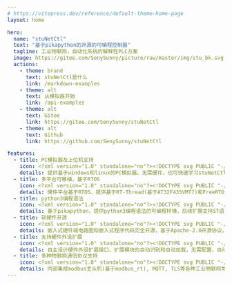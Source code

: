 ```yaml
---
# https://vitepress.dev/reference/default-theme-home-page
layout: home

hero:
  name: "stuNetCtl"
  text: "基于pikapython的开源的可编程控制器"
  tagline: 工业物联网，自动化系统的解释性PLC方案
  image: https://gitee.com/SenySunny/picture/raw/master/img/stu_bk.svg
  actions:
    - theme: brand
      text: stuNetCtl是什么
      link: /markdown-examples
    - theme: alt
      text: 从模拟器开始
      link: /api-examples
    - theme: alt
      text: Gitee
      link: https://gitee.com/SenySunny/stuNetCtl
    - theme: alt
      text: Github
      link: https://github.com/SenySunny/stuNetCtl

features:
  - title: PC模拟器及上位机支持
    icon: <?xml version="1.0" standalone="no"?><!DOCTYPE svg PUBLIC "-//W3C//DTD SVG 1.1//EN" "http://www.w3.org/Graphics/SVG/1.1/DTD/svg11.dtd"><svg t="1715659004787" class="icon" viewBox="0 0 1025 1024" version="1.1" xmlns="http://www.w3.org/2000/svg" p-id="14301" xmlns:xlink="http://www.w3.org/1999/xlink" width="75.0732421875" height="75"><path d="M302.327525 504.7808l-146.944-88.064c-11.776-7.168-27.136-3.328-34.048 8.448-7.168 11.776-3.328 27.136 8.448 34.304l146.944 88.064c11.776 7.168 27.136 3.328 34.048-8.704C317.943525 527.0272 314.103525 511.6672 302.327525 504.7808zM458.999525 1020.8768c5.888 1.792 12.544 1.28 18.688-2.304C472.055525 1021.6448 465.399525 1022.6688 458.999525 1020.8768zM302.327525 504.7808l-146.944-88.064c-11.776-7.168-27.136-3.328-34.048 8.448-7.168 11.776-3.328 27.136 8.448 34.304l146.944 88.064c11.776 7.168 27.136 3.328 34.048-8.704C317.943525 527.0272 314.103525 511.6672 302.327525 504.7808zM302.327525 504.7808l-146.944-88.064c-11.776-7.168-27.136-3.328-34.048 8.448-7.168 11.776-3.328 27.136 8.448 34.304l146.944 88.064c11.776 7.168 27.136 3.328 34.048-8.704C317.943525 527.0272 314.103525 511.6672 302.327525 504.7808zM302.327525 504.7808l-146.944-88.064c-11.776-7.168-27.136-3.328-34.048 8.448-7.168 11.776-3.328 27.136 8.448 34.304l146.944 88.064c11.776 7.168 27.136 3.328 34.048-8.704C317.943525 527.0272 314.103525 511.6672 302.327525 504.7808zM302.327525 504.7808l-146.944-88.064c-11.776-7.168-27.136-3.328-34.048 8.448-7.168 11.776-3.328 27.136 8.448 34.304l146.944 88.064c11.776 7.168 27.136 3.328 34.048-8.704C317.943525 527.0272 314.103525 511.6672 302.327525 504.7808zM302.327525 504.7808l-146.944-88.064c-11.776-7.168-27.136-3.328-34.048 8.448-7.168 11.776-3.328 27.136 8.448 34.304l146.944 88.064c11.776 7.168 27.136 3.328 34.048-8.704C317.943525 527.0272 314.103525 511.6672 302.327525 504.7808z" fill="#515151" p-id="14302"></path><path d="M477.687525 1018.5472c-6.144 3.584-12.8 4.096-18.688 2.304C465.399525 1022.6688 472.055525 1021.6448 477.687525 1018.5472z" fill="#515151" p-id="14303"></path><path d="M490.641125 954.112 490.641125 511.744l389.632-221.184 39.8848-24.1664c7.9872-5.1968 9.4976-11.8016 10.5472-16.5376 1.024-9.728-3.584-19.968-13.568-25.088l-440.32-220.16c-7.168-3.584-15.36-3.584-22.528 0l-440.32 220.16C-2.414875 235.52 0.145125 259.328 0.145125 261.888l0 469.76c0 8.704 4.608 16.896 12.032 21.504 0 0 430.848 260.352 438.272 263.68 15.104 7.424 24.576 5.376 31.744 1.792l143.36-82.944c12.288-7.168 16.384-22.784 9.216-35.072-6.912-12.288-22.784-16.384-34.816-9.472l-99.072 57.6 0-0.256L490.641125 954.112M440.465125 511.744l0 441.088L50.065125 717.568l0-427.52L440.465125 511.744zM465.553125 468.224 78.225125 248.576l387.328-193.536 387.328 193.536L465.553125 468.224z" fill="#515151" p-id="14304"></path><path d="M812.945125 917.376l201.984-121.344c5.632-3.584 9.216-9.728 9.216-16.64l0-222.464c0-7.8336-5.888-13.312-12.288-16.384l-5.12-2.56c-0.512-0.256-1.28-0.256-1.792-0.256l1.536 0-196.352-98.048c-5.376-2.56-11.776-2.56-17.152 0l-196.096 98.048c-14.336 5.504-17.92 17.792-17.92 24.704l0 216.96c0 6.912 3.584 13.056 9.472 16.64 0 0 200.1664 120.0896 201.1904 120.3456C789.623525 916.4032 801.553125 925.2352 812.945125 917.376zM782.481125 868.224l-165.12-99.584 0-178.944 165.12 93.44L782.481125 868.224zM801.681125 650.112l-161.024-91.392 161.024-80.384 160.768 80.384L801.681125 650.112zM985.745125 768.64l-164.864 99.328 0-184.832 164.864-93.44L985.745125 768.64z" fill="#515151" p-id="14305"></path></svg>
    details: 提供基于windows和linux的PC模拟器，无需硬件，也可快速学习stuNetCtl的python编程。上位机基于终端运行，可集成进VSCode编程下载，集成开发环境Stu Studio正在开发中......
  - title: 多平台可移植，基于RTOS
    icon: <?xml version="1.0" standalone="no"?><!DOCTYPE svg PUBLIC "-//W3C//DTD SVG 1.1//EN" "http://www.w3.org/Graphics/SVG/1.1/DTD/svg11.dtd"><svg t="1715658968803" class="icon" viewBox="0 0 1024 1024" version="1.1" xmlns="http://www.w3.org/2000/svg" p-id="13199" xmlns:xlink="http://www.w3.org/1999/xlink" width="75" height="75"><path d="M160.362667 298.666667c70.506667 0 105.749333 41.749333 105.749333 125.226666 0 25.173333-3.818667 46.549333-11.456 64.128-7.637333 17.578667-21.056 31.786667-40.256 42.56L279.04 725.333333h-63.445333l-55.829334-182.186666H123.946667V725.333333H64V298.666667h96.362667z m315.797333 0v57.536h-68.821333V725.333333h-59.477334V356.202667H279.04V298.666667h197.12zM155.072 356.202667h-31.146667v133.034666h34.090667c10.56 0 18.986667-1.493333 25.258667-4.501333a34.56 34.56 0 0 0 14.677333-12.885333c3.136-5.589333 5.290667-12.48 6.464-20.693334 1.173333-8.170667 1.770667-17.664 1.770667-28.437333 0-10.794667-0.597333-20.266667-1.770667-28.48a57.728 57.728 0 0 0-7.04-21.269333c-7.445333-11.178667-21.546667-16.768-42.304-16.768z m339.008 45.013333c0-16.896 2.88-31.829333 8.64-44.8 5.76-12.970667 13.44-23.765333 23.061333-32.426667a97.024 97.024 0 0 1 31.402667-18.837333A101.781333 101.781333 0 0 1 592.64 298.666667c11.904 0 23.722667 2.154667 35.456 6.485333 11.712 4.309333 22.378667 10.602667 32 18.858667 9.194667 8.64 16.704 19.434667 22.464 32.426666 5.76 12.949333 8.64 27.882667 8.64 44.778667v221.568c0 17.706667-2.88 32.810667-8.64 45.376a93.504 93.504 0 0 1-22.485333 31.253333c-9.6 8.64-20.266667 15.125333-32 19.434667A101.781333 101.781333 0 0 1 592.64 725.333333a101.781333 101.781333 0 0 1-35.456-6.485333 92.138667 92.138667 0 0 1-31.402667-19.434667 89.813333 89.813333 0 0 1-23.04-31.253333c-5.76-12.565333-8.661333-27.690667-8.661333-45.376V401.216z m58.794667 221.568c0 14.549333 3.925333 25.258667 11.818666 32.128 7.872 6.869333 17.194667 10.304 27.946667 10.304s20.074667-3.413333 27.946667-10.304c7.893333-6.869333 11.818667-17.578667 11.818666-32.128V401.216c0-14.549333-3.925333-25.258667-11.818666-32.128a41.130667 41.130667 0 0 0-27.946667-10.304c-10.752 0-20.074667 3.413333-27.946667 10.304-7.893333 6.869333-11.818667 17.578667-11.818666 32.128v221.568zM960 423.04h-62.677333v-13.568c0-13.738667-3.370667-25.621333-10.133334-35.626667-6.762667-10.026667-18.133333-15.04-34.090666-15.04-8.597333 0-15.573333 1.557333-20.906667 4.693334a40.533333 40.533333 0 0 0-12.885333 11.797333c-3.285333 5.12-5.546667 10.901333-6.762667 17.386667a109.013333 109.013333 0 0 0-1.834667 20.330666c0 8.256 0.298667 15.146667 0.917334 20.629334 0.618667 5.504 2.133333 10.410667 4.608 14.72 2.453333 4.330667 6.037333 8.064 10.752 11.2 4.693333 3.157333 11.157333 6.293333 19.349333 9.429333l47.914667 18.282667c13.930667 5.12 25.194667 11.093333 33.792 17.962666 8.618667 6.890667 15.36 14.848 20.266666 23.893334 4.522667 9.408 7.594667 20.117333 9.237334 32.106666 1.642667 11.968 2.453333 25.621333 2.453333 40.96 0 17.664-1.834667 34.069333-5.546667 49.194667-3.669333 15.146667-9.6 27.989333-17.792 38.613333-8.618667 10.986667-19.882667 19.626667-33.792 25.92-13.930667 6.293333-30.933333 9.429333-50.986666 9.429334-15.168 0-29.312-2.56-42.410667-7.68a101.333333 101.333333 0 0 1-33.792-21.205334 103.189333 103.189333 0 0 1-22.421333-31.509333 92.373333 92.373333 0 0 1-8.298667-39.210667v-22.4h62.677333v18.88c0 10.986667 3.370667 20.906667 10.133334 29.76 6.762667 8.832 18.133333 13.248 34.090666 13.248 10.666667 0 18.944-1.472 24.896-4.416 5.930667-2.944 10.538667-7.168 13.824-12.672 3.264-5.504 5.205333-12.074667 5.824-19.733333 0.618667-7.68 0.917333-16.213333 0.917334-25.642667 0-11.008-0.405333-20.053333-1.216-27.093333-0.832-7.082667-2.453333-12.8-4.906667-17.109333a33.92 33.92 0 0 0-11.370667-10.602667 148.266667 148.266667 0 0 0-18.752-8.832l-44.842666-17.685333c-27.029333-10.602667-45.162667-24.661333-54.378667-42.133334-9.216-17.493333-13.824-39.381333-13.824-65.706666 0-15.722667 2.261333-30.656 6.762667-44.8a100.608 100.608 0 0 1 20.266666-36.522667 92.501333 92.501333 0 0 1 32.874667-24.469333c13.312-6.08 29.184-9.130667 47.616-9.130667 15.573333 0 29.802667 2.752 42.709333 8.256a110.314667 110.314667 0 0 1 33.493334 21.802667c18.816 18.858667 28.245333 40.469333 28.245333 64.832v29.44z" fill="#515151" p-id="13200"></path></svg>
    details: 硬件平台基于RTOS，提供基于RT-Thread(基于AT32F435VMT7)和FreeRTOS(基于ESP32S3)的硬件运行平台，支持网络固件下载，可适配云端固件更新功能。用户也可以可自行移植到其他平台。
  - title: python3编程语法
    icon: <?xml version="1.0" standalone="no"?><!DOCTYPE svg PUBLIC "-//W3C//DTD SVG 1.1//EN" "http://www.w3.org/Graphics/SVG/1.1/DTD/svg11.dtd"><svg t="1715658916678" class="icon" viewBox="0 0 1024 1024" version="1.1" xmlns="http://www.w3.org/2000/svg" p-id="11868" id="mx_n_1715658916679" xmlns:xlink="http://www.w3.org/1999/xlink" width="75" height="75"><path d="M1003.2 385.6c-19.2-70.4-51.2-124.8-121.6-124.8h-92.8v108.8c0 83.2-70.4 153.6-153.6 153.6H393.6c-67.2 0-121.6 57.6-121.6 124.8V880c0 67.2 57.6 105.6 121.6 124.8 76.8 22.4 150.4 25.6 241.6 0 60.8-19.2 121.6-54.4 121.6-124.8v-92.8H515.2v-32h363.2c70.4 0 96-51.2 121.6-124.8 28.8-72 28.8-145.6 3.2-244.8zM652.8 851.2c25.6 0 44.8 22.4 44.8 48s-19.2 48-44.8 48c-25.6 0-44.8-22.4-44.8-48 0-28.8 22.4-48 44.8-48zM385.6 494.4h241.6c67.2 0 121.6-57.6 121.6-124.8V137.6c0-67.2-54.4-115.2-121.6-128C544-3.2 457.6-3.2 385.6 9.6c-102.4 19.2-121.6 57.6-121.6 128v92.8h241.6v32H171.2c-70.4 0-134.4 41.6-153.6 124.8-22.4 92.8-22.4 150.4 0 248 16 73.6 57.6 124.8 131.2 124.8h83.2v-112c0-80 70.4-153.6 153.6-153.6z m-16-321.6c-25.6 0-44.8-22.4-44.8-48s19.2-48 44.8-48 44.8 22.4 44.8 48c-1.6 25.6-20.8 48-44.8 48z" fill="#515151" p-id="11869" data-spm-anchor-id="a313x.search_index.0.i18.43193a81gbsWM1" class=""></path></svg>
    details: 基于pikapython，提供python3编程语法的可编程环境，后续扩展支持ST语言编程和IEC61131-3标准支持。
  - title: 软硬件开源
    icon: <?xml version="1.0" standalone="no"?><!DOCTYPE svg PUBLIC "-//W3C//DTD SVG 1.1//EN" "http://www.w3.org/Graphics/SVG/1.1/DTD/svg11.dtd"><svg t="1715659032187" class="icon" viewBox="0 0 1024 1024" version="1.1" xmlns="http://www.w3.org/2000/svg" p-id="15459" xmlns:xlink="http://www.w3.org/1999/xlink" width="75" height="75"><path d="M326.4 317.6h371.2c1.2 0 2.2 0.2 3.2 0.4s2.2 0.6 3.2 1 2 1 3 1.6c1 0.6 1.8 1.4 2.6 2 0.8 0.8 1.4 1.6 2 2.6 0.6 1 1.2 1.8 1.6 3s0.8 2 1 3.2c0.2 1 0.4 2.2 0.4 3.2v371.2c0 1.2-0.2 2.2-0.4 3.2s-0.6 2.2-1 3.2-1 2-1.6 3c-0.6 1-1.4 1.8-2 2.6-0.8 0.8-1.6 1.4-2.6 2-1 0.6-1.8 1.2-3 1.6-1 0.4-2 0.8-3.2 1-1 0.2-2.2 0.4-3.2 0.4H326.4c-1.2 0-2.2-0.2-3.2-0.4s-2.2-0.6-3.2-1-2-1-3-1.6c-1-0.6-1.8-1.4-2.6-2-0.8-0.8-1.4-1.6-2-2.6-0.6-1-1.2-1.8-1.6-3-0.4-1-0.8-2-1-3.2-0.2-1-0.4-2.2-0.4-3.2V334.4c0-1.2 0.2-2.2 0.4-3.2s0.6-2.2 1-3.2 1-2 1.6-3c0.6-1 1.4-1.8 2-2.6 0.8-0.8 1.6-1.4 2.6-2 1-0.6 1.8-1.2 3-1.6s2-0.8 3.2-1 2-0.2 3.2-0.2z" p-id="15460" fill="#515151"></path><path d="M782 722.4c0 2.2-0.2 4.4-0.4 6.6-0.2 2.2-0.6 4.4-1 6.6-0.4 2.2-1 4.4-1.6 6.4-0.6 2.2-1.4 4.2-2.2 6.2-0.8 2-1.8 4-2.8 6-1 2-2.2 3.8-3.4 5.6-1.2 1.8-2.6 3.6-4 5.4a52.438 52.438 0 0 1-9.4 9.4c-1.8 1.4-3.4 2.8-5.4 4-1.8 1.2-3.8 2.4-5.6 3.4-2 1-4 2-6 2.8-2 0.8-4.2 1.6-6.2 2.2-2.2 0.6-4.2 1.2-6.4 1.6-2.2 0.4-4.4 0.8-6.6 1s-4.4 0.4-6.6 0.4H309.4c-2.2 0-4.4-0.2-6.6-0.4s-4.4-0.6-6.6-1c-2.2-0.4-4.4-1-6.4-1.6-2.2-0.6-4.2-1.4-6.2-2.2s-4-1.8-6-2.8c-2-1-3.8-2.2-5.6-3.4-1.8-1.2-3.6-2.6-5.4-4a52.438 52.438 0 0 1-9.4-9.4c-1.4-1.8-2.8-3.4-4-5.4-1.2-1.8-2.4-3.8-3.4-5.6-1-2-2-4-2.8-6-0.8-2-1.6-4.2-2.2-6.2-0.6-2.2-1.2-4.2-1.6-6.4-0.4-2.2-0.8-4.4-1-6.6s-0.4-4.4-0.4-6.6V317.6c0-2.2 0.2-4.4 0.4-6.6 0.2-2.2 0.6-4.4 1-6.6 0.4-2.2 1-4.4 1.6-6.4 0.6-2.2 1.4-4.2 2.2-6.2 0.8-2 1.8-4 2.8-6 1-2 2.2-3.8 3.4-5.6 1.2-1.8 2.6-3.6 4-5.4a52.438 52.438 0 0 1 9.4-9.4c1.8-1.4 3.4-2.8 5.4-4 1.8-1.2 3.8-2.4 5.6-3.4 2-1 4-2 6-2.8 2-0.8 4.2-1.6 6.2-2.2s4.2-1.2 6.4-1.6c2.2-0.4 4.4-0.8 6.6-1 2.2-0.2 4.4-0.4 6.6-0.4h405c2.2 0 4.4 0.2 6.6 0.4 2.2 0.2 4.4 0.6 6.6 1 2.2 0.4 4.4 1 6.4 1.6 2.2 0.6 4.2 1.4 6.2 2.2 2 0.8 4 1.8 6 2.8 2 1 3.8 2.2 5.6 3.4s3.6 2.6 5.4 4a52.438 52.438 0 0 1 9.4 9.4c1.4 1.8 2.8 3.4 4 5.4 1.2 1.8 2.4 3.8 3.4 5.6 1 2 2 4 2.8 6 0.8 2 1.6 4.2 2.2 6.2 0.6 2.2 1.2 4.2 1.6 6.4 0.4 2.2 0.8 4.4 1 6.6s0.4 4.4 0.4 6.6v404.8z m168.8-337.4c1.2 0 2.2 0 3.4-0.2 1-0.2 2.2-0.2 3.2-0.4s2.2-0.4 3.2-0.8 2-0.6 3.2-1.2c1-0.4 2-0.8 3-1.4 1-0.6 2-1 2.8-1.8 1-0.6 1.8-1.2 2.6-2s1.6-1.4 2.4-2.2c0.8-0.8 1.6-1.6 2.2-2.4 0.8-0.8 1.4-1.8 2-2.6 0.6-1 1.2-1.8 1.8-2.8 0.6-1 1-2 1.4-3 0.4-1 0.8-2 1.2-3.2 0.4-1 0.6-2.2 0.8-3.2 0.2-1 0.4-2.2 0.4-3.2 0.2-1.2 0.2-2.2 0.2-3.4 0-1.2 0-2.2-0.2-3.4-0.2-1.2-0.2-2.2-0.4-3.2s-0.4-2.2-0.8-3.2-0.6-2-1.2-3.2-0.8-2-1.4-3c-0.6-1-1-2-1.8-2.8-0.6-1-1.2-1.8-2-2.6s-1.4-1.6-2.2-2.4c-0.8-0.8-1.6-1.6-2.4-2.2-0.8-0.8-1.8-1.4-2.6-2-1-0.6-1.8-1.2-2.8-1.8-1-0.6-2-1-3-1.4s-2-0.8-3.2-1.2c-1-0.4-2.2-0.6-3.2-0.8s-2.2-0.4-3.2-0.4c-1.2-0.2-2.2-0.2-3.4-0.2h-33.8V250c0-2.2 0-4.4-0.2-6.6-0.2-2.2-0.2-4.4-0.4-6.6-0.2-2.2-0.4-4.4-0.8-6.6l-1.2-6.6c-0.4-2.2-1-4.4-1.4-6.4s-1.2-4.2-1.8-6.4-1.4-4.2-2-6.2c-0.8-2-1.6-4.2-2.4-6.2-0.8-2-1.8-4-2.6-6l-3-6c-1-2-2.2-3.8-3.2-5.8-1.2-1.8-2.4-3.8-3.6-5.6-1.2-1.8-2.4-3.6-3.8-5.4-1.4-1.8-2.6-3.6-4-5.2s-2.8-3.4-4.4-5-3-3.2-4.6-4.8c-1.6-1.6-3.2-3-4.8-4.6-1.6-1.4-3.4-3-5-4.4-1.8-1.4-3.4-2.8-5.2-4s-3.6-2.6-5.4-3.8-3.8-2.4-5.6-3.6c-1.8-1.2-3.8-2.2-5.8-3.2l-6-3c-2-1-4-1.8-6-2.6s-4-1.6-6.2-2.4c-2-0.8-4.2-1.4-6.2-2-2.2-0.6-4.2-1.2-6.4-1.8-2.2-0.6-4.2-1-6.4-1.4l-6.6-1.2c-2.2-0.4-4.4-0.6-6.6-0.8-2.2-0.2-4.4-0.4-6.6-0.4-2.2-0.2-4.4-0.2-6.6-0.2h-67.6v-34c0-1.2 0-2.2-0.2-3.4-0.2-1-0.2-2.2-0.4-3.2s-0.4-2.2-0.8-3.2-0.6-2-1.2-3.2c-0.4-1-0.8-2-1.4-3-0.6-1-1-2-1.8-2.8-0.6-1-1.2-1.8-2-2.6s-1.4-1.6-2.2-2.4c-0.8-0.8-1.6-1.6-2.4-2.2s-1.8-1.4-2.6-2c-1-0.6-1.8-1.2-2.8-1.8-1-0.6-2-1-3-1.4-1-0.4-2-0.8-3.2-1.2-1-0.4-2.2-0.6-3.2-0.8-1-0.2-2.2-0.4-3.2-0.4-1.2-0.2-2.2-0.2-3.4-0.2-1.2 0-2.2 0-3.4 0.2-1.2 0.2-2.2 0.2-3.2 0.4s-2.2 0.4-3.2 0.8-2 0.6-3.2 1.2c-1 0.4-2 0.8-3 1.4-1 0.6-2 1-2.8 1.8-1 0.6-1.8 1.2-2.6 2s-1.6 1.4-2.4 2.2c-0.8 0.8-1.6 1.6-2.2 2.4-0.8 0.8-1.4 1.8-2 2.6-0.6 1-1.2 1.8-1.8 2.8-0.6 1-1 2-1.4 3-0.4 1-0.8 2-1.2 3.2-0.4 1-0.6 2.2-0.8 3.2-0.2 1-0.4 2.2-0.4 3.2-0.2 1.2-0.2 2.2-0.2 3.4v33.8h-101.2V81.2c0-1.2 0-2.2-0.2-3.4-0.2-1-0.2-2.2-0.4-3.2s-0.4-2.2-0.8-3.2-0.6-2-1.2-3.2c-0.4-1-0.8-2-1.4-3-0.6-1-1-2-1.8-2.8-0.6-1-1.2-1.8-2-2.6s-1.4-1.6-2.2-2.4c-0.8-0.8-1.6-1.6-2.4-2.2-0.8-0.8-1.8-1.4-2.6-2s-1.8-1.2-2.8-1.8c-1-0.6-2-1-3-1.4-1-0.4-2-0.8-3.2-1.2-1-0.4-2.2-0.6-3.2-0.8-1-0.2-2.2-0.4-3.2-0.4-1-0.2-2.2-0.2-3.4-0.2-1.2 0-2.2 0-3.4 0.2-1.2 0.2-2.2 0.2-3.2 0.4s-2.2 0.4-3.2 0.8-2 0.6-3.2 1.2c-1 0.4-2 0.8-3 1.4-1 0.6-2 1-2.8 1.8-1 0.6-1.8 1.2-2.6 2s-1.6 1.4-2.4 2.2c-0.8 0.8-1.6 1.6-2.2 2.4-0.8 0.8-1.4 1.8-2 2.6-0.6 1-1.2 1.8-1.8 2.8s-1 2-1.4 3c-0.4 1-0.8 2-1.2 3.2s-0.6 2.2-0.8 3.2-0.4 2.2-0.4 3.2c-0.2 1.2-0.2 2.2-0.2 3.4v33.8h-101.2V81.2c0-1.2 0-2.2-0.2-3.4-0.2-1-0.2-2.2-0.4-3.2s-0.4-2.2-0.8-3.2-0.6-2-1.2-3.2c-0.4-1-0.8-2-1.4-3-0.6-1-1-2-1.8-2.8-0.6-1-1.2-1.8-2-2.6s-1.4-1.6-2.2-2.4c-0.8-0.8-1.6-1.6-2.4-2.2-0.8-0.8-1.8-1.4-2.6-2-1-0.6-1.8-1.2-2.8-1.8-1-0.6-2-1-3-1.4-1-0.4-2-0.8-3.2-1.2-1-0.4-2.2-0.6-3.2-0.8-1-0.2-2.2-0.4-3.2-0.4-1.2-0.2-2.2-0.2-3.4-0.2-1.2 0-2.2 0-3.4 0.2-1.2 0.2-2.2 0.2-3.2 0.4s-2.2 0.4-3.2 0.8-2 0.6-3.2 1.2c-1 0.4-2 0.8-3 1.4-1 0.6-2 1-2.8 1.8s-1.8 1.2-2.6 2-1.6 1.4-2.4 2.2c-0.8 0.8-1.6 1.6-2.2 2.4-0.8 0.8-1.4 1.8-2 2.6-0.6 1-1.2 1.8-1.8 2.8s-1 2-1.4 3c-0.4 1-0.8 2-1.2 3.2s-0.6 2.2-0.8 3.2-0.4 2.2-0.4 3.2c-0.2 1.2-0.2 2.2-0.2 3.4v33.8H242c-2.2 0-4.4 0-6.6 0.2-2.2 0.2-4.4 0.2-6.6 0.4s-4.4 0.4-6.6 0.8l-6.6 1.2c-2.2 0.4-4.4 1-6.4 1.4-2.2 0.6-4.2 1.2-6.4 1.8-2.2 0.6-4.2 1.4-6.2 2-2 0.8-4.2 1.6-6.2 2.4-2 0.8-4 1.8-6 2.6l-6 3c-2 1-3.8 2.2-5.8 3.2-1.8 1.2-3.8 2.4-5.6 3.6s-3.6 2.4-5.4 3.8c-1.8 1.4-3.6 2.6-5.2 4-1.8 1.4-3.4 2.8-5 4.4-1.6 1.4-3.2 3-4.8 4.6-1.6 1.6-3 3.2-4.6 4.8s-3 3.4-4.4 5c-1.4 1.8-2.8 3.4-4 5.2-1.4 1.8-2.6 3.6-3.8 5.4-1.2 1.8-2.4 3.8-3.6 5.6-1.2 1.8-2.2 3.8-3.2 5.8l-3 6c-1 2-1.8 4-2.6 6s-1.6 4-2.4 6.2c-0.8 2-1.4 4.2-2 6.2s-1.2 4.2-1.8 6.4c-0.6 2.2-1 4.2-1.4 6.4l-1.2 6.6c-0.4 2.2-0.6 4.4-0.8 6.6-0.2 2.2-0.4 4.4-0.4 6.6-0.2 2.2-0.2 4.4-0.2 6.6v67.6h-34c-1.2 0-2.2 0-3.4 0.2-1.2 0.2-2.2 0.2-3.2 0.4s-2.2 0.4-3.2 0.8-2 0.6-3.2 1.2c-1 0.4-2 0.8-3 1.4-1 0.6-2 1-2.8 1.8-1 0.6-1.8 1.2-2.6 2s-1.6 1.4-2.4 2.2c-0.8 0.8-1.6 1.6-2.2 2.4s-1.4 1.8-2 2.6c-0.6 1-1.2 1.8-1.8 2.8s-1 2-1.4 3-0.8 2-1.2 3.2c-0.4 1-0.6 2.2-0.8 3.2s-0.4 2.2-0.4 3.2c-0.2 1.2-0.2 2.2-0.2 3.4 0 1.2 0 2.2 0.2 3.4 0.2 1.2 0.2 2.2 0.4 3.2s0.4 2.2 0.8 3.2 0.6 2 1.2 3.2c0.4 1 0.8 2 1.4 3s1 2 1.8 2.8c0.6 1 1.2 1.8 2 2.6s1.4 1.6 2.2 2.4c0.8 0.8 1.6 1.6 2.4 2.2 0.8 0.8 1.8 1.4 2.6 2 1 0.6 1.8 1.2 2.8 1.8 1 0.6 2 1 3 1.4 1 0.4 2 0.8 3.2 1.2 1 0.4 2.2 0.6 3.2 0.8 1 0.2 2.2 0.4 3.2 0.4s2.2 0.2 3.4 0.2h33.8v101.2H73.2c-1.2 0-2.2 0-3.4 0.2-1.2 0.2-2.2 0.2-3.2 0.4s-2.2 0.4-3.2 0.8-2 0.6-3.2 1.2c-1 0.4-2 0.8-3 1.4-1 0.6-2 1-2.8 1.8-1 0.6-1.8 1.2-2.6 2s-1.6 1.4-2.4 2.2c-0.8 0.8-1.6 1.6-2.2 2.4-0.8 0.8-1.4 1.8-2 2.6-0.6 1-1.2 1.8-1.8 2.8-0.6 1-1 2-1.4 3s-0.8 2-1.2 3.2-0.6 2.2-0.8 3.2c-0.2 1-0.4 2.2-0.4 3.2-0.2 1.2-0.2 2.2-0.2 3.4s0 2.2 0.2 3.4c0.2 1.2 0.2 2.2 0.4 3.2s0.4 2.2 0.8 3.2 0.6 2 1.2 3.2c0.4 1 0.8 2 1.4 3 0.6 1 1 2 1.8 2.8 0.6 1 1.2 1.8 2 2.6s1.4 1.6 2.2 2.4 1.6 1.6 2.4 2.2c0.8 0.8 1.8 1.4 2.6 2 1 0.6 1.8 1.2 2.8 1.8 1 0.6 2 1 3 1.4 1 0.4 2 0.8 3.2 1.2 1 0.4 2.2 0.6 3.2 0.8 1 0.2 2.2 0.4 3.2 0.4 1.2 0.2 2.2 0.2 3.4 0.2h33.8v101.2H73.2c-1.2 0-2.2 0-3.4 0.2s-2.2 0.2-3.2 0.4-2.2 0.4-3.2 0.8-2 0.6-3.2 1.2c-1 0.4-2 0.8-3 1.4-1 0.6-2 1-2.8 1.8-1 0.6-1.8 1.2-2.6 2s-1.6 1.4-2.4 2.2-1.6 1.6-2.2 2.4c-0.8 0.8-1.4 1.8-2 2.6-0.6 1-1.2 1.8-1.8 2.8-0.6 1-1 2-1.4 3-0.4 1-0.8 2-1.2 3.2-0.4 1-0.6 2.2-0.8 3.2s-0.4 2.2-0.4 3.2c-0.2 1.2-0.2 2.2-0.2 3.4s0 2.2 0.2 3.4c0.2 1.2 0.2 2.2 0.4 3.2s0.4 2.2 0.8 3.2 0.6 2 1.2 3.2c0.4 1 0.8 2 1.4 3 0.6 1 1 2 1.8 2.8 0.6 1 1.2 1.8 2 2.6s1.4 1.6 2.2 2.4 1.6 1.6 2.4 2.2c0.8 0.8 1.8 1.4 2.6 2 1 0.6 1.8 1.2 2.8 1.8 1 0.6 2 1 3 1.4 1 0.4 2 0.8 3.2 1.2 1 0.4 2.2 0.6 3.2 0.8 1 0.2 2.2 0.4 3.2 0.4s2.2 0.2 3.4 0.2h33.8V790c0 2.2 0 4.4 0.2 6.6 0.2 2.2 0.2 4.4 0.4 6.6 0.2 2.2 0.4 4.4 0.8 6.6l1.2 6.6c0.4 2.2 1 4.4 1.4 6.4 0.6 2.2 1.2 4.2 1.8 6.4s1.4 4.2 2 6.2c0.8 2 1.6 4.2 2.4 6.2 0.8 2 1.8 4 2.6 6l3 6c1 2 2.2 3.8 3.2 5.8 1.2 1.8 2.4 3.8 3.6 5.6 1.2 1.8 2.4 3.6 3.8 5.4s2.6 3.6 4 5.2c1.4 1.8 2.8 3.4 4.4 5 1.4 1.6 3 3.2 4.6 4.8 1.6 1.6 3.2 3 4.8 4.6 1.6 1.4 3.4 3 5 4.4 1.8 1.4 3.4 2.8 5.2 4 1.8 1.4 3.6 2.6 5.4 3.8s3.8 2.4 5.6 3.6c1.8 1.2 3.8 2.2 5.8 3.2l6 3c2 1 4 1.8 6 2.6s4 1.6 6.2 2.4c2 0.8 4.2 1.4 6.2 2 2.2 0.6 4.2 1.2 6.4 1.8 2.2 0.6 4.2 1 6.4 1.4l6.6 1.2c2.2 0.4 4.4 0.6 6.6 0.8 2.2 0.2 4.4 0.4 6.6 0.4 2.2 0.2 4.4 0.2 6.6 0.2h67.6v33.8c0 1.2 0 2.2 0.2 3.4 0.2 1 0.2 2.2 0.4 3.2s0.4 2.2 0.8 3.2 0.6 2 1.2 3.2 0.8 2 1.4 3c0.6 1 1 2 1.8 2.8 0.6 1 1.2 1.8 2 2.6s1.4 1.6 2.2 2.4c0.8 0.8 1.6 1.6 2.4 2.2 0.8 0.8 1.8 1.4 2.6 2 1 0.6 1.8 1.2 2.8 1.8 1 0.6 2 1 3 1.4 1 0.4 2 0.8 3.2 1.2s2.2 0.6 3.2 0.8c1 0.2 2.2 0.4 3.2 0.4 1.2 0.2 2.2 0.2 3.4 0.2 1.2 0 2.2 0 3.4-0.2 1.2-0.2 2.2-0.2 3.2-0.4s2.2-0.4 3.2-0.8 2-0.6 3.2-1.2c1-0.4 2-0.8 3-1.4 1-0.6 2-1 2.8-1.8 1-0.6 1.8-1.2 2.6-2s1.6-1.4 2.4-2.2c0.8-0.8 1.6-1.6 2.2-2.4s1.4-1.8 2-2.6c0.6-1 1.2-1.8 1.8-2.8 0.6-1 1-2 1.4-3 0.4-1 0.8-2 1.2-3.2 0.4-1 0.6-2.2 0.8-3.2 0.2-1 0.4-2.2 0.4-3.2 0.2-1.2 0.2-2.2 0.2-3.4v-33.8h101.2v33.8c0 1.2 0 2.2 0.2 3.4 0.2 1 0.2 2.2 0.4 3.2s0.4 2.2 0.8 3.2 0.6 2 1.2 3.2c0.4 1 0.8 2 1.4 3 0.6 1 1 2 1.8 2.8 0.6 1 1.2 1.8 2 2.6s1.4 1.6 2.2 2.4c0.8 0.8 1.6 1.6 2.4 2.2 0.8 0.8 1.8 1.4 2.6 2s1.8 1.2 2.8 1.8c1 0.6 2 1 3 1.4 1 0.4 2 0.8 3.2 1.2 1 0.4 2.2 0.6 3.2 0.8 1 0.2 2.2 0.4 3.2 0.4 1.2 0.2 2.2 0.2 3.4 0.2 1.2 0 2.2 0 3.4-0.2 1.2-0.2 2.2-0.2 3.2-0.4s2.2-0.4 3.2-0.8 2-0.6 3.2-1.2c1-0.4 2-0.8 3-1.4 1-0.6 2-1 2.8-1.8s1.8-1.2 2.6-2 1.6-1.4 2.4-2.2c0.8-0.8 1.6-1.6 2.2-2.4 0.8-0.8 1.4-1.8 2-2.6 0.6-1 1.2-1.8 1.8-2.8s1-2 1.4-3 0.8-2 1.2-3.2c0.4-1 0.6-2.2 0.8-3.2s0.4-2.2 0.4-3.2c0.2-1.2 0.2-2.2 0.2-3.4v-33.8h101.2v33.8c0 1.2 0 2.2 0.2 3.4 0.2 1 0.2 2.2 0.4 3.2s0.4 2.2 0.8 3.2 0.6 2 1.2 3.2c0.4 1 0.8 2 1.4 3 0.6 1 1 2 1.8 2.8 0.6 1 1.2 1.8 2 2.6s1.4 1.6 2.2 2.4c0.8 0.8 1.6 1.6 2.4 2.2 0.8 0.8 1.8 1.4 2.6 2 1 0.6 1.8 1.2 2.8 1.8 1 0.6 2 1 3 1.4 1 0.4 2 0.8 3.2 1.2 1 0.4 2.2 0.6 3.2 0.8 1 0.2 2.2 0.4 3.2 0.4 1.2 0.2 2.2 0.2 3.4 0.2 1.2 0 2.2 0 3.4-0.2 1.2-0.2 2.2-0.2 3.2-0.4s2.2-0.4 3.2-0.8 2-0.6 3.2-1.2c1-0.4 2-0.8 3-1.4 1-0.6 2-1 2.8-1.8 1-0.6 1.8-1.2 2.6-2s1.6-1.4 2.4-2.2c0.8-0.8 1.6-1.6 2.2-2.4s1.4-1.8 2-2.6c0.6-1 1.2-1.8 1.8-2.8 0.6-1 1-2 1.4-3 0.4-1 0.8-2 1.2-3.2 0.4-1 0.6-2.2 0.8-3.2 0.2-1 0.4-2.2 0.4-3.2 0.2-1.2 0.2-2.2 0.2-3.4v-33.8H782c2.2 0 4.4 0 6.6-0.2 2.2-0.2 4.4-0.2 6.6-0.4 2.2-0.2 4.4-0.4 6.6-0.8l6.6-1.2c2.2-0.4 4.4-1 6.4-1.4 2.2-0.6 4.2-1.2 6.4-1.8 2.2-0.6 4.2-1.4 6.2-2 2-0.8 4.2-1.6 6.2-2.4 2-0.8 4-1.8 6-2.6l6-3c2-1 3.8-2.2 5.8-3.2 1.8-1.2 3.8-2.4 5.6-3.6s3.6-2.4 5.4-3.8c1.8-1.4 3.6-2.6 5.2-4 1.8-1.4 3.4-2.8 5-4.4 1.6-1.4 3.2-3 4.8-4.6 1.6-1.6 3-3.2 4.6-4.8s3-3.4 4.4-5c1.4-1.8 2.8-3.4 4-5.2s2.6-3.6 3.8-5.4c1.2-1.8 2.4-3.8 3.6-5.6 1.2-1.8 2.2-3.8 3.2-5.8l3-6c1-2 1.8-4 2.6-6s1.6-4 2.4-6.2c0.8-2 1.4-4.2 2-6.2s1.2-4.2 1.8-6.4c0.6-2.2 1-4.2 1.4-6.4l1.2-6.6c0.4-2.2 0.6-4.4 0.8-6.6s0.4-4.4 0.4-6.6c0.2-2.2 0.2-4.4 0.2-6.6v-67.6h33.8c1.2 0 2.2 0 3.4-0.2 1-0.2 2.2-0.2 3.2-0.4s2.2-0.4 3.2-0.8 2-0.6 3.2-1.2c1-0.4 2-0.8 3-1.4 1-0.6 2-1 2.8-1.8 1-0.6 1.8-1.2 2.6-2s1.6-1.4 2.4-2.2 1.6-1.6 2.2-2.4c0.8-0.8 1.4-1.8 2-2.6 0.6-1 1.2-1.8 1.8-2.8 0.6-1 1-2 1.4-3 0.4-1 0.8-2 1.2-3.2s0.6-2.2 0.8-3.2c0.2-1 0.4-2.2 0.4-3.2 0.2-1.2 0.2-2.2 0.2-3.4s0-2.2-0.2-3.4c-0.2-1.2-0.2-2.2-0.4-3.2s-0.4-2.2-0.8-3.2-0.6-2-1.2-3.2c-0.4-1-0.8-2-1.4-3-0.6-1-1-2-1.8-2.8-0.6-1-1.2-1.8-2-2.6s-1.4-1.6-2.2-2.4-1.6-1.6-2.4-2.2c-0.8-0.8-1.8-1.4-2.6-2-1-0.6-1.8-1.2-2.8-1.8-1-0.6-2-1-3-1.4-1-0.4-2-0.8-3.2-1.2s-2.2-0.6-3.2-0.8c-1-0.2-2.2-0.4-3.2-0.4-1.2-0.2-2.2-0.2-3.4-0.2h-33.8v-101.2h33.8c1.2 0 2.2 0 3.4-0.2 1-0.2 2.2-0.2 3.2-0.4s2.2-0.4 3.2-0.8 2-0.6 3.2-1.2c1-0.4 2-0.8 3-1.4 1-0.6 2-1 2.8-1.8 1-0.6 1.8-1.2 2.6-2s1.6-1.4 2.4-2.2 1.6-1.6 2.2-2.4c0.8-0.8 1.4-1.8 2-2.6 0.6-1 1.2-1.8 1.8-2.8 0.6-1 1-2 1.4-3 0.4-1 0.8-2 1.2-3.2 0.4-1 0.6-2.2 0.8-3.2 0.2-1 0.4-2.2 0.4-3.2 0.2-1 0.2-2.2 0.2-3.4s0-2.2-0.2-3.4c-0.2-1.2-0.2-2.2-0.4-3.2s-0.4-2.2-0.8-3.2-0.6-2-1.2-3.2-0.8-2-1.4-3c-0.6-1-1-2-1.8-2.8s-1.2-1.8-2-2.6-1.4-1.6-2.2-2.4c-0.8-0.8-1.6-1.6-2.4-2.2-0.8-0.8-1.8-1.4-2.6-2-1-0.6-1.8-1.2-2.8-1.8-1-0.6-2-1-3-1.4-1-0.4-2-0.8-3.2-1.2s-2.2-0.6-3.2-0.8c-1-0.2-2.2-0.4-3.2-0.4-1.2-0.2-2.2-0.2-3.4-0.2h-33.8v-101.2h34z" p-id="15461" fill="#515151"></path></svg>
    details: 嵌入式硬件端电路图和嵌入式程序代码完全开源，基于Apache-2.0开源协议，无商用版权风险。
  - title: 支持硬件外设扩展
    icon: <?xml version="1.0" standalone="no"?><!DOCTYPE svg PUBLIC "-//W3C//DTD SVG 1.1//EN" "http://www.w3.org/Graphics/SVG/1.1/DTD/svg11.dtd"><svg t="1715659053688" class="icon" viewBox="0 0 1024 1024" version="1.1" xmlns="http://www.w3.org/2000/svg" p-id="16556" xmlns:xlink="http://www.w3.org/1999/xlink" width="75" height="75"><path d="M952 612c4.4 0 8-3.6 8-8v-56c0-4.4-3.6-8-8-8H298c-14.2-35.2-48.7-60-89-60-53 0-96 43-96 96s43 96 96 96c40.3 0 74.8-24.8 89-60h150.3v152c0 55.2 44.8 100 100 100H952c4.4 0 8-3.6 8-8v-56c0-4.4-3.6-8-8-8H548.3c-15.5 0-28-12.5-28-28V612H952zM456 344h264v98.2c0 8.1 9.5 12.8 15.8 7.7l172.5-136.2c5-3.9 5-11.4 0-15.3L735.8 162.1c-6.4-5.1-15.8-0.5-15.8 7.7V268H456c-4.4 0-8 3.6-8 8v60c0 4.4 3.6 8 8 8z" p-id="16557" fill="#515151"></path></svg>
    details: 自主设计硬件外设扩展接口，扩展模块的自动识别和自动加载，无需配置，自动完成PLC寄存器的相关映射，上电即自动完成。
  - title: 多种物联网通信协议支持
    icon: <?xml version="1.0" standalone="no"?><!DOCTYPE svg PUBLIC "-//W3C//DTD SVG 1.1//EN" "http://www.w3.org/Graphics/SVG/1.1/DTD/svg11.dtd"><svg t="1715659114622" class="icon" viewBox="0 0 1024 1024" version="1.1" xmlns="http://www.w3.org/2000/svg" p-id="18637" xmlns:xlink="http://www.w3.org/1999/xlink" width="75" height="75"><path d="M512 448c-4.16 0-8.32-1.76-11.36-4.64-2.88-3.04-4.64-7.2-4.64-11.36 0-4.32 1.76-8.32 4.64-11.36 5.92-5.92 16.64-5.92 22.72 0 2.88 3.04 4.64 7.2 4.64 11.36 0 4.16-1.76 8.32-4.64 11.36-3.04 2.88-7.2 4.64-11.36 4.64z" fill="#515151" p-id="18638"></path><path d="M736 608H256C158.96 608 80 529.04 80 432c0-72.96 43.92-137.296 111.904-163.888 0.288-3.728 0.096-7.888 0.096-12.112 0-97.04 78.96-176 176-176 32.16 0 63.68 8.864 91.184 25.616A207.968 207.968 0 0 1 640 0c108.368 0 197.328 81.424 206.928 189.392C916.72 229.456 960 303.952 960 384c0 123.52-100.48 224-224 224zM368 112c-79.392 0-144 64.608-144 144 0 3.328 0.16 6.624 0.416 9.888 1.136 13.824-7.248 26.704-20.848 32.016A143.152 143.152 0 0 0 112 432c0 79.392 64.608 144 144 144h480c105.872 0 192-86.128 192-192 0-68.608-37.12-132.448-96.848-166.624a32.256 32.256 0 0 1-16.096-25.136A174.864 174.864 0 0 0 640 32a176.32 176.32 0 0 0-153.2 89.648c-8.464 14.976-29.408 20.32-44.272 11.296A143.168 143.168 0 0 0 368 112z" fill="#515151" p-id="18639"></path><path d="M754.256 166.288a16 16 0 0 1-14.336-8.864 110.176 110.176 0 0 0-24.32-32.272 110.304 110.304 0 0 0-34.288-21.408A112.64 112.64 0 0 0 640 96a16 16 0 0 1 0-32c18.32 0 36.16 3.36 53.008 9.968a142.016 142.016 0 0 1 44.192 27.584 142.08 142.08 0 0 1 31.36 41.6 16 16 0 0 1-14.304 23.136zM752 752a15.952 15.952 0 0 1-11.312-4.688L672 678.624l-68.688 68.688a16 16 0 1 1-22.624-22.624l80-80a16 16 0 0 1 22.624 0l80 80A16 16 0 0 1 752 752z" fill="#515151" p-id="18640"></path><path d="M1008 896H672a16 16 0 0 1-16-16V656a16 16 0 0 1 32 0v208h320a16 16 0 0 1 0 32zM432 752a15.952 15.952 0 0 1-11.312-4.688L352 678.624l-68.688 68.688a16 16 0 1 1-22.624-22.624l80-80a16 16 0 0 1 22.624 0l80 80A16 16 0 0 1 432 752z" fill="#515151" p-id="18641"></path><path d="M352 896H16a16 16 0 0 1 0-32h320V656a16 16 0 0 1 32 0v224a16 16 0 0 1-16 16zM512 1024a16 16 0 0 1-16-16V496a16 16 0 0 1 32 0v512a16 16 0 0 1-16 16z" fill="#515151" p-id="18642"></path><path d="M512 1024a15.952 15.952 0 0 1-11.312-4.688l-80-80a16 16 0 1 1 22.624-22.624L512 985.376l68.688-68.688a16 16 0 1 1 22.624 22.624l-80 80A15.952 15.952 0 0 1 512 1024zM512 384c-4.16 0-8.32-1.76-11.36-4.64-2.88-3.04-4.64-7.2-4.64-11.36 0-4.16 1.76-8.32 4.64-11.36 5.92-5.92 16.8-5.92 22.72 0 2.88 3.04 4.64 7.2 4.64 11.36 0 4.16-1.76 8.32-4.64 11.36-3.04 2.88-7.2 4.64-11.36 4.64zM512 320c-4.16 0-8.32-1.76-11.36-4.64-2.88-3.04-4.64-7.04-4.64-11.36 0-4.16 1.76-8.32 4.64-11.36 6.08-5.92 16.64-5.92 22.72 0 2.88 3.04 4.64 7.2 4.64 11.36 0 4.32-1.76 8.32-4.64 11.36-3.04 2.88-7.2 4.64-11.36 4.64z" fill="#515151" p-id="18643"></path></svg>
    details: 内部集成modbus主从机(基于modbus_rt), MQTT, TLS等各种工业物联网常用协议支持，可以快速工业应用以及作为DTU或RTU应用支持
---
```


